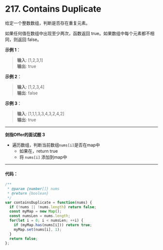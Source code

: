 # 217. Contains Duplicate

给定一个整数数组，判断是否存在重复元素。

如果任何值在数组中出现至少两次，函数返回 true。如果数组中每个元素都不相同，则返回 false。

**示例 1**：

> **输入**: [1,2,3,1] </br>
> **输出**: true </br>

**示例 2**：

> **输入**: [1,2,3,4] </br>
> **输出**: false </br>

**示例 3**：

> **输入**: [1,1,1,3,3,4,3,2,4,2] </br>
> **输出**: true </br>

---

**剑指Offer的面试题 3**

- 遍历数组，判断当前数组`nums[i]`是否在map中
  - 如果在，return true
  - 将 `nums[i]` 添加到map中

---

#### 代码：

```js
/**
 * @param {number[]} nums
 * @return {boolean}
 */
var containsDuplicate = function(nums) {
  if (!nums || !nums.length) return false;
  const myMap = new Map();
  const numsLen = nums.length;
  for(let i = 0; i < numsLen; ++i) {
    if (myMap.has(nums[i])) return true;
    myMap.set(nums[i], 1);
  }
  return false;
};

```

